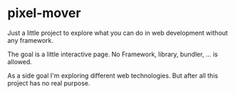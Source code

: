 # pixel-mover
Just a little project to explore what you can do in web development without any framework.

The goal is a little interactive page. No Framework, library, bundler, ... is allowed.

As a side goal I'm exploring different web technologies. But after all this project has no real purpose.
